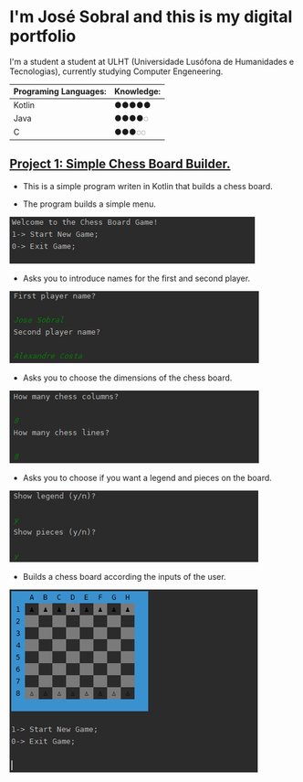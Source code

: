 # I'm José Sobral and this is my digital portfolio

I'm a student a student at ULHT (Universidade Lusófona de Humanidades e Tecnologias), currently studying Computer Engeneering.

| Programing Languages:  | Knowledge:   |
| :---                   | :---         |
| Kotlin                 | ●●●●●        |
| Java                   | ●●●●◌        |
| C                      | ●●●◌◌        |


## [Project 1: Simple Chess Board Builder.](https://github.com/josesobral22005813/Chess_Project_P1)
* This is a simple program writen in Kotlin that builds a chess board.

* The program builds a simple menu.

![](https://github.com/josesobral22005813/Portfolio_Jose/blob/main/images/Chess%20Project%20Overview%20Image%201%23.PNG)

* Asks you to introduce names for the first and second player.

![](https://github.com/josesobral22005813/Portfolio_Jose/blob/main/images/Chess%20Project%20Overview%20Image%202%23.PNG)

* Asks you to choose the dimensions of the chess board.

![](https://github.com/josesobral22005813/Portfolio_Jose/blob/main/images/Chess%20Project%20Overview%20Image%203%23.PNG)

* Asks you to choose if you want a legend and pieces on the board.

![](https://github.com/josesobral22005813/Portfolio_Jose/blob/main/images/Chess%20Project%20Overview%20Image%204%23.PNG)

* Builds a chess board according the inputs of the user.

![](https://github.com/josesobral22005813/Portfolio_Jose/blob/main/images/Chess%20Project%20Overview%20Image%205%23.PNG)
